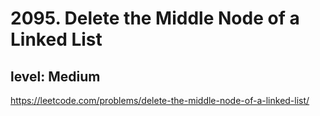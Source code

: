 # 2095. Delete the Middle Node of a Linked List
## level: Medium

https://leetcode.com/problems/delete-the-middle-node-of-a-linked-list/
